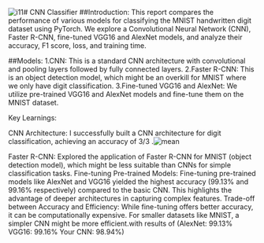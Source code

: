 ![i11](https://github.com/SoukainaElidrissi/Atelier2/assets/128905801/e78aed57-3dce-44e8-9dbe-74512caa85d8)# CNN Classifier
##Introduction:
This report compares the performance of various models for classifying the MNIST handwritten digit dataset using PyTorch. We explore a Convolutional Neural Network (CNN), Faster R-CNN, fine-tuned VGG16 and AlexNet models, and analyze their accuracy, F1 score, loss, and training time.

##Models:
1.CNN: This is a standard CNN architecture with convolutional and pooling layers followed by fully connected layers.
2.Faster R-CNN: This is an object detection model, which might be an overkill for MNIST where we only have digit classification.
3.Fine-tuned VGG16 and AlexNet: We utilize pre-trained VGG16 and AlexNet models and fine-tune them on the MNIST dataset.


Key Learnings:

CNN Architecture: I successfully built a CNN architecture for digit classification, achieving an accuracy of 3/3 .![mean](https://github.com/SoukainaElidrissi/Atelier2/assets/128905801/ff0a2986-f24b-4632-bbd5-b0579cb06b0c)


Faster R-CNN: Explored the application of Faster R-CNN for MNIST (object detection model), which might be less suitable than CNNs for simple classification tasks.
Fine-tuning Pre-trained Models: Fine-tuning pre-trained models like AlexNet and VGG16 yielded the highest accuracy (99.13% and 99.16% respectively) compared to the basic CNN. This highlights the advantage of deeper architectures in capturing complex features.
Trade-off between Accuracy and Efficiency: While fine-tuning offers better accuracy, it can be computationally expensive. For smaller datasets like MNIST, a simpler CNN might be more efficient.with results of (AlexNet: 99.13%
VGG16: 99.16%
Your CNN: 98.94%)
